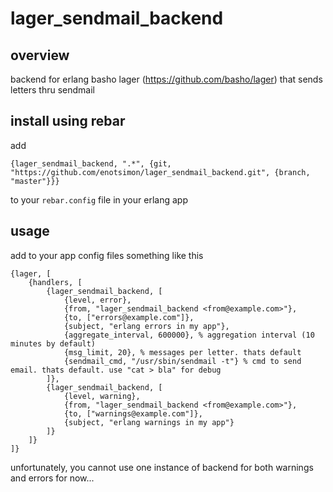 # lager_sendmail_backend

## overview

backend for erlang basho lager (https://github.com/basho/lager) that sends letters thru sendmail


## install using rebar

add

`{lager_sendmail_backend, ".*", {git, "https://github.com/enotsimon/lager_sendmail_backend.git", {branch, "master"}}}`

to your `rebar.config` file in your erlang app


## usage

add to your app config files something like this

```
{lager, [
    {handlers, [
        {lager_sendmail_backend, [
            {level, error},
            {from, "lager_sendmail_backend <from@example.com>"},
            {to, ["errors@example.com"]},
            {subject, "erlang errors in my app"},
            {aggregate_interval, 600000}, % aggregation interval (10 minutes by default)
            {msg_limit, 20}, % messages per letter. thats default
            {sendmail_cmd, "/usr/sbin/sendmail -t"} % cmd to send email. thats default. use "cat > bla" for debug
        ]},
        {lager_sendmail_backend, [
            {level, warning},
            {from, "lager_sendmail_backend <from@example.com>"},
            {to, ["warnings@example.com"]},
            {subject, "erlang warnings in my app"}
        ]}
    ]}
]}
```
unfortunately, you cannot use one instance of backend for both warnings and errors for now...
